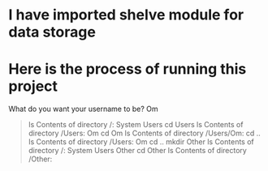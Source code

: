 # I have imported shelve module for data storage

# Here is the process of running this project

 What do you want your username to be? Om
 > ls
 Contents of directory /:
 System
 Users
 > cd Users
 > ls
 Contents of directory /Users:
 Om
 > cd Om
 > ls
 Contents of directory /Users/Om:
 > cd ..
 > ls
 Contents of directory /Users:
 Om
 > cd ..
 > mkdir Other
 > ls
 Contents of directory /:
 System
 Users
 Other
 > cd Other
 > ls
 Contents of directory /Other:
